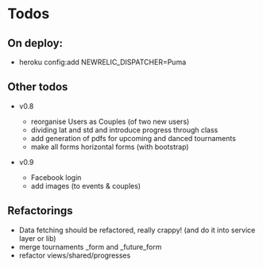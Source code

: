 Todos
====================

On deploy:
---------------------
  - heroku config:add NEWRELIC_DISPATCHER=Puma

Other todos
---------------------
  - v0.8
    - reorganise Users as Couples (of two new users)
    - dividing lat and std and introduce progress through class
    - add generation of pdfs for upcoming and danced tournaments
    - make all forms horizontal forms (with bootstrap)

  - v0.9
    - Facebook login
    - add images (to events & couples)

Refactorings
---------------------
  - Data fetching should be refactored, really crappy! (and do it into service layer or lib)
  - merge tournaments _form and _future_form
  - refactor views/shared/progresses